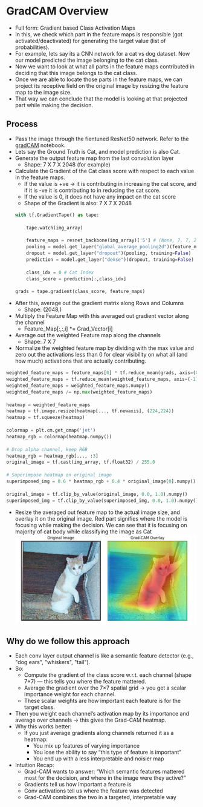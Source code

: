 # GradCAM Overview
- Full form: Gradient based Class Activation Maps
- In this, we check which part in the feature maps is responsible (got activated/deactivated) for generating the target value (list of probabilities).
- For example, lets say its a CNN network for a cat vs dog dataset. Now our model predicted the image belonging to the cat class.
- Now we want to look at what all parts in the feature maps contributed in deciding that this image belongs to the cat class.
- Once we are able to locate those parts in the feature maps, we can project its receptive field on the original image by resizing the feature map to the image size.
- That way we can conclude that the model is looking at that projected part while making the decision.

## Process
- Pass the image through the fientuned ResNet50 network. Refer to the [gradCAM](./gradCAM.ipynb) notebook.
- Lets say the Ground Truth is Cat, and model prediction is also Cat.
- Generate the output feature map from the last convolution layer
    - Shape: 7 X 7 X 2048 (for example)
- Calculate the Gradient of the Cat class score with respect to each value in the feature maps.
    -  If the value is +ve -> it is contributing in increasing the cat score, and if it is -ve it is contributing to in reducing the cat score.
    - If the value is 0, it does not have any impact on the cat score
    - Shape of the Gradient is also: 7 X 7 X 2048
    ```python
    with tf.GradientTape() as tape:
    
        tape.watch(img_array)

        feature_maps = resnet_backbone(img_array)['5'] # (None, 7, 7, 2048)
        pooling = model.get_layer("global_average_pooling2d")(feature_maps)
        dropout = model.get_layer("dropout")(pooling, training=False)
        prediction = model.get_layer("dense")(dropout, training=False) # (None, 2)

        class_idx = 0 # Cat Index
        class_score = prediction[:,class_idx]
    
    grads = tape.gradient(class_score, feature_maps)
    ```
- After this, average out the gradient matrix along Rows and Columns
    - Shape: (2048,)
- Multiply the Feature Map with this averaged out gradient vector along the channel
    - Feature_Map[:,:,i] *= Grad_Vector[i]
- Average out the weighted Feature map along the channels
    - Shape: 7 X 7
- Normalize the weighted feature map by dividing with the max value and zero out the activations less than 0 for clear visibility on what all (and how much) activations that are actually contributing. 

```python
weighted_feature_maps = feature_maps[0] * tf.reduce_mean(grads, axis=(0,1,2))[tf.newaxis, tf.newaxis]
weighted_feature_maps = tf.reduce_mean(weighted_feature_maps, axis=(-1))
weighted_feature_maps = weighted_feature_maps.numpy()
weighted_feature_maps /= np.max(weighted_feature_maps)

heatmap = weighted_feature_maps
heatmap = tf.image.resize(heatmap[..., tf.newaxis], (224,224))
heatmap = tf.squeeze(heatmap)

colormap = plt.cm.get_cmap('jet')
heatmap_rgb = colormap(heatmap.numpy())

# Drop alpha channel, keep RGB
heatmap_rgb = heatmap_rgb[..., :3]
original_image = tf.cast(img_array, tf.float32) / 255.0

# Superimpose heatmap on original image
superimposed_img = 0.6 * heatmap_rgb + 0.4 * original_image[0].numpy()

original_image = tf.clip_by_value(original_image, 0.0, 1.0).numpy()
superimposed_img = tf.clip_by_value(superimposed_img, 0.0, 1.0).numpy()
```

- Resize the averaged out feature map to the actual image size, and overlay it on the  original image. Red part signifies where the model is focusing while making the decision. We can see that it is focusing on majority of cat body while classifying the image as Cat
![gradCAM](./images/gradCAM.jpeg)

## Why do we follow this approach
- Each conv layer output channel is like a semantic feature detector (e.g., "dog ears", "whiskers", "tail").
- So:
    - Compute the gradient of the class score w.r.t. each channel (shape 7×7) — this tells you where the feature mattered.
    - Average the gradient over the 7×7 spatial grid → you get a scalar importance weight for each channel.
    - These scalar weights are how important each feature is for the target class.
- Then you weight each channel’s activation map by its importance and average over channels → this gives the Grad-CAM heatmap.
- Why this works better:
    - If you just average gradients along channels returned it as a heatmap:
        - You mix up features of varying importance
        - You lose the ability to say “this type of feature is important”
        - You end up with a less interpretable and noisier map
- Intuition Recap:
    - Grad-CAM wants to answer: “Which semantic features mattered most for the decision, and where in the image were they active?”
    - Gradients tell us how important a feature is
    - Conv activations tell us where the feature was detected
    - Grad-CAM combines the two in a targeted, interpretable way

